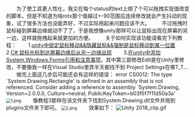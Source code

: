 &emsp;&emsp;为了使工具更人性化，我又在每个status的text上绑了个可以拖拽实现值改变的脚本，但是不知道为啥rotx那个值越过+-90范围后连续修改就会产生抖动的现象，试了很多方法也没能弄好，不过实际用起来问题应该不大。
&emsp;&emsp;不过拖拽时鼠标碰到屏幕边缘就动不了了，于是我想像unity那样可以让鼠标出现在屏幕的另一边，这样就拖拽起来就更加的方便。
&emsp;&emsp;关于如何实现该功能请看完下列教程：
&emsp;&emsp;1.[unity中锁定鼠标移动&&隐藏鼠标&&强制是鼠标移动到某一位置](https://www.cnblogs.com/GouBin/p/5853644.html)
&emsp;&emsp;2.[C# 鼠标光标到达屏幕边缘后从另一边缘出现](https://blog.csdn.net/e295166319/article/details/80939714)
&emsp;&emsp;3.[在unity中添加System.Windows.Forms引用和注意事项](https://blog.csdn.net/zxy13826134783/article/details/79660950)，其中第三部修改Edit是在Unity里修改，不要像我一样在Visual Studio里弄半天都找不到 Project Settings在哪T_T...
&emsp;&emsp;做完上面这几步后可能还会有这样的错误： error CS0012: The type \`System.Drawing.Rectangle' is defined in an assembly that is not referenced. Consider adding a reference to assembly \`System.Drawing, Version=2.0.0.0, Culture=neutral, PublicKeyToken=b03f5f7f11d50a3a'
<img src="https://i.loli.net/2018/12/19/5c1a0206218ed.png" alt="1.png" title="1.png" style="zoom:80%"/>
&emsp;&emsp;像教程3那样在该文件夹下找到System.Drawing.dll文件并拖到plugins文件夹下即可。
<img src="https://i.loli.net/2018/12/19/5c1a02074433f.png" alt="2.png" title="2.png" style="zoom:80%"/>
&emsp;&emsp;效果如下：
<img src="https://i.loli.net/2018/12/19/5c1a0361559d2.gif" alt="Unity 2018_clip.gif" title="Unity 2018_clip.gif" />